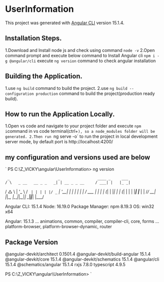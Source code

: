 # UserInformation

This project was generated with [Angular CLI](https://github.com/angular/angular-cli) version 15.1.4.

## Installation Steps.

1.Download and Install node js and check using command `node -v`
2.Open command prompt and execute below command to Install Angular cli
`npm i -g @angular/cli`
execute `ng version` command to check angular installation

## Building the Application.

1.use `ng build` command to build the project.
2.use `ng build --configuration production` command to build the project(production ready build).

## How to run the Application Locally.

1.Open vs code and navigate to your project folder and execute `npm i`command in vs code terminal(ctrl+`), so a node_modules folder will be generated.
2.Then run `ng serve -o` to run the project in local development server mode, by default port is http://localhost:4200/

## my configuration and versions used are below

`
PS C:\Z_VICKY\angular\UserInformation> ng version

     _                      _                 ____ _     ___ 
    / \   _ __   __ _ _   _| | __ _ _ __     / ___| |   |_ _|
   / △ \ | '_ \ / _` | | | | |/ _` | '__|   | |   | |    | | 
  / ___ \| | | | (_| | |_| | | (_| | |      | |___| |___ | | 
 /_/   \_\_| |_|\__, |\__,_|_|\__,_|_|       \____|_____|___|
                |___/
    

Angular CLI: 15.1.4
Node: 16.19.0
Package Manager: npm 8.19.3
OS: win32 x64

Angular: 15.1.3
... animations, common, compiler, compiler-cli, core, forms
... platform-browser, platform-browser-dynamic, router

Package                         Version
---------------------------------------------------------
@angular-devkit/architect       0.1501.4
@angular-devkit/build-angular   15.1.4
@angular-devkit/core            15.1.4
@angular-devkit/schematics      15.1.4
@angular/cli                    15.1.4
@schematics/angular             15.1.4
rxjs                            7.8.0
typescript                      4.9.5

PS C:\Z_VICKY\angular\UserInformation> 
`
